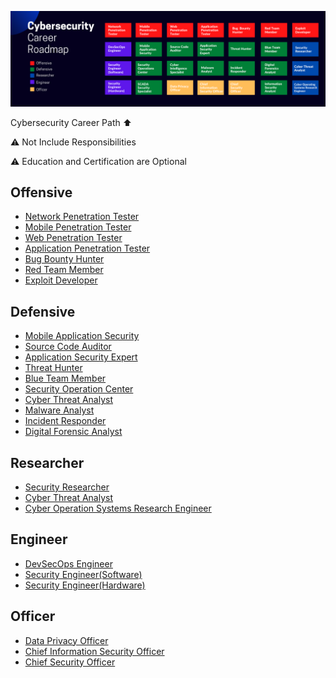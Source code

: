 ![ROADMAP](allv1.png)

Cybersecurity Career Path ⬆️

⚠️ Not Include Responsibilities

⚠️ Education and Certification are Optional

## Offensive

* [Network Penetration Tester](https://github.com/rezaduty/security-career-path/blob/master/Network_Penetration_Tester.md)
* [Mobile Penetration Tester](https://github.com/rezaduty/security-career-path/blob/master/Mobile_Penetration_Tester.md)
* [Web Penetration Tester](https://github.com/rezaduty/security-career-path/blob/master/Web_Penetration_Tester.md)
* [Application Penetration Tester](https://github.com/rezaduty/security-career-path/blob/master/Application_Penetration_Tester.md)
* [Bug Bounty Hunter](https://github.com/rezaduty/security-career-path/blob/master/Bug_Bounty_Hunter.md)
* [Red Team Member](https://github.com/rezaduty/security-career-path/blob/master/Red-Team-Member.md)
* [Exploit Developer](https://github.com/rezaduty/security-career-path/blob/master/Exploit_Developer.md)


## Defensive

* [Mobile Application Security](https://github.com/rezaduty/security-career-path/blob/master/Mobile_Application_Security.md)
* [Source Code Auditor](https://github.com/rezaduty/security-career-path/blob/master/Source_Code_Auditor.md)
* [Application Security Expert](https://github.com/rezaduty/security-career-path/blob/master/Application_Security_Expert.md)
* [Threat Hunter](https://github.com/rezaduty/security-career-path/blob/master/Threat_Hunter.md)
* [Blue Team Member](https://github.com/rezaduty/security-career-path/blob/master/Blue-Team_Member.md)
* [Security Operation Center](https://github.com/rezaduty/security-career-path/blob/master/Security_Operation_Center.md)
* [Cyber Threat Analyst](https://github.com/rezaduty/security-career-path/blob/master/Cyber_Threat_Analyst.md)
* [Malware Analyst](https://github.com/rezaduty/security-career-path/blob/master/Malware_Analyst.md)
* [Incident Responder](https://github.com/rezaduty/security-career-path/blob/master/Incident_Responder.md)
* [Digital Forensic Analyst](https://github.com/rezaduty/security-career-path/blob/master/Digital_Forensic_Analyst.md)







## Researcher

* [Security Researcher](https://github.com/rezaduty/cybersecurity-career-path/blob/master/Security_Researcher.md)
* [Cyber Threat Analyst](https://github.com/rezaduty/cybersecurity-career-path/blob/master/Cyber_Threat_Analyst.md)
* [Cyber Operation Systems Research Engineer](https://github.com/rezaduty/cybersecurity-career-path/blob/master/Cyber_Operation_Systems_Research_Engineer.md)


## Engineer

* [DevSecOps Engineer](https://github.com/rezaduty/security-career-path/blob/master/DevSecOps_Engineer.md)
* [Security Engineer(Software)](https://github.com/rezaduty/security-career-path/blob/master/Security_Engineer(Software).md)
* [Security Engineer(Hardware)](https://github.com/rezaduty/security-career-path/blob/master/Security_Engineer(Hardware).md)

## Officer

* [Data Privacy Officer](https://github.com/rezaduty/security-career-path/blob/master/Data_Privacy_Officer.md)
* [Chief Information Security Officer](https://github.com/rezaduty/security-career-path/blob/master/Chief_Information_Security_Officer.md)
* [Chief Security Officer](https://github.com/rezaduty/security-career-path/blob/master/Chief_Security_Officer.md)

